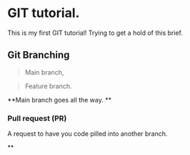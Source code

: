 # GIT tutorial.

This is my first GIT tutorial!
Trying to get a hold of this brief.

## Git Branching

> Main branch,

> Feature branch.

**Main branch goes all the way. **

### Pull request (PR)

A request to have you code pilled into another branch.

**
